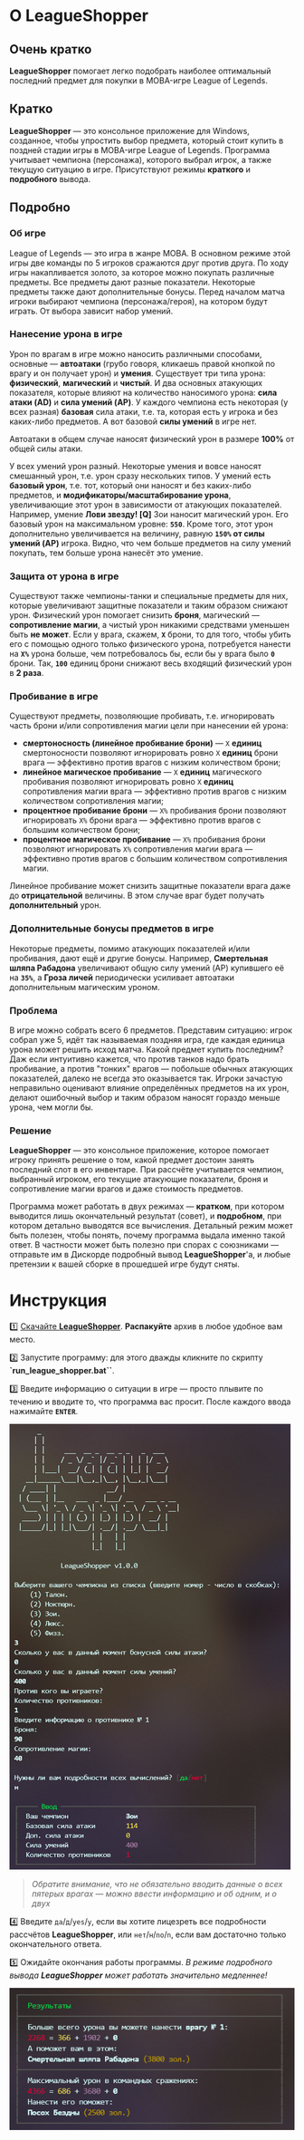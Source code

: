 # О LeagueShopper


## Очень кратко

**LeagueShopper** помогает легко подобрать наиболее оптимальный последний предмет для покупки в MOBA-игре League of Legends.


## Кратко

**LeagueShopper** — это консольное приложение для Windows, созданное, чтобы упростить выбор предмета, который стоит купить в поздней стадии игры в MOBA-игре League of Legends. Программа учитывает чемпиона (персонажа), которого выбрал игрок, а также текущую ситуацию в игре. Присутствуют режимы **краткого** и **подробного** вывода.


## Подробно

### Об игре

League of Legends — это игра в жанре MOBA. В основном режиме этой игры две команды по 5 игроков сражаются друг против друга. По ходу игры накапливается золото, за которое можно покупать различные предметы. Все предметы дают разные показатели. Некоторые предметы также дают дополнительные бонусы. Перед началом матча игроки выбирают чемпиона (персонажа/героя), на котором будут играть. От выбора зависит набор умений.

### Нанесение урона в игре

Урон по врагам в игре можно наносить различными способами, основные — **автоатаки** (грубо говоря, кликаешь правой кнопкой по врагу и он получает урон) и **умения**. Существует три типа урона: **физический**, **магический** и **чистый**. И два основных атакующих показателя, которые влияют на количество наносимого урона: **сила атаки (AD)** и **сила умений (AP)**. У каждого чемпиона есть некоторая (у всех разная) **базовая** сила атаки, т.е. та, которая есть у игрока и без каких-либо предметов. А вот базовой **силы умений** в игре нет.

Автоатаки в общем случае наносят физический урон в размере **100%** от общей силы атаки. 

У всех умений урон разный. Некоторые умения и вовсе наносят смешанный урон, т.е. урон сразу нескольких типов. У умений есть **базовый урон**, т.е. тот, который они наносят и без каких-либо предметов, и **модификаторы/масштабирование урона**, увеличивающие этот урон в зависимости от атакующих показателей. Например, умение **Лови звезду! [Q]** Зои наносит магический урон. Его базовый урон на максимальном уровне: **`550`**. Кроме того, этот урон дополнительно увеличивается на величину, равную **`150%` от силы умений (AP)** игрока. Видно, что чем больше предметов на силу умений покупать, тем больше урона нанесёт это умение.


### Защита от урона в игре

Существуют также чемпионы-танки и специальные предметы для них, которые увеличивают защитные показатели и таким образом снижают урон. Физический урон помогает снизить **броня**, магический — **сопротивление магии**, а чистый урон никакими средствами уменьшен быть **не может**. Если у врага, скажем, **`X`** брони, то для того, чтобы убить его с помощью одного только физического урона, потребуется нанести на **`X%`** урона больше, чем потребовалось бы, если бы у врага было **`0`** брони. Так, **`100`** единиц брони снижают весь входящий физический урон в **2 раза**.


### Пробивание в игре

Существуют предметы, позволяющие пробивать, т.е. игнорировать часть брони и/или сопротивления магии цели при нанесении ей урона:
* **смертоносность (линейное пробивание брони)** — `X` **единиц** смертоносности позволяют игнорировать ровно `X` **единиц** брони врага — эффективно против врагов с низким количеством брони;
* **линейное магическое пробивание** — `X` **единиц** магического пробивания позволяют игнорировать ровно `X` **единиц** сопротивления магии врага — эффективно против врагов с низким количеством сопротивления магии;
* **процентное пробивание брони** — `X%` пробивания брони позволяют игнорировать `X%` брони врага — эффективно против врагов с большим количеством брони;
* **процентное магическое пробивание** — `X%` пробивания брони позволяют игнорировать `X%` сопротивления магии врага — эффективно против врагов с большим количеством сопротивления магии.


Линейное пробивание может снизить защитные показатели врага даже до **отрицательной** величины. В этом случае враг будет получать **дополнительный** урон.


### Дополнительные бонусы предметов в игре

Некоторые предметы, помимо атакующих показателей и/или пробивания, дают ещё и другие бонусы. Например, **Смертельная шляпа Рабадона** увеличивают общую силу умений (AP) купившего её на **`35%`**, а **Гроза личей** периодически усиливает автоатаки дополнительным магическим уроном.


### Проблема

В игре можно собрать всего 6 предметов. Представим ситуацию: игрок собрал уже 5, идёт так называемая поздняя игра, где каждая единица урона может решить исход матча. Какой предмет купить последним? Даж если интуитивно кажется, что против танков надо брать пробивание, а против "тонких" врагов — побольше обычных атакующих показателей, далеко не всегда это оказывается так. Игроки зачастую неправильно оценивают влияние определённых предметов на их урон, делают ошибочный выбор и таким образом наносят гораздо меньше урона, чем могли бы.


### Решение

**LeagueShopper** — это консольное приложение, которое помогает игроку принять решение о том, какой предмет достоин занять последний слот в его инвентаре. При рассчёте учитывается чемпион, выбранный игроком, его текущие атакующие показатели, броня и сопротивление магии врагов и даже стоимость предметов. 

Программа может работать в двух режимах — **кратком**, при котором выводится лишь окончательный результат (совет), и **подробном**, при котором детально выводятся все вычисления. Детальный режим может быть полезен, чтобы понять, почему программа выдала именно такой ответ. В частности может быть полезно при спорах с союзниками — отправьте им в Дискорде подробный вывод **LeagueShopper**'а, и любые претензии к вашей сборке в прошедшей игре будут сняты.


# Инструкция

1️⃣ [Скачайте **LeagueShopper**](https://github.com/MeGysssTaa/league-shopper/releases). **Распакуйте** архив в любое удобное вам место.

2️⃣ Запустите программу: для этого дважды кликните по скрипту **`run_league_shopper.bat``**.

3️⃣ Введите информацию о ситуации в игре — просто плывите по течению и вводите то, что программа вас просит. После каждого ввода нажимайте **`ENTER`**.

![](https://github.com/MeGysssTaa/league-shopper/raw/main/images/input_showcase.png)

> *Обратите внимание, что не обязательно вводить данные о всех пятерых врагах — можно ввести информацию и об одним, и о двух*

4️⃣ Введите `да`/`д`/`yes`/`y`, если вы хотите лицезреть все подробности рассчётов **LeagueShopper**, или `нет`/`н`/`no`/`n`, если вам достаточно только окончательного ответа. 

5️⃣ Ожидайте окончания работы программы. *В режиме подробного вывода **LeagueShopper** может работать значительно медленнее!*

![](https://github.com/MeGysssTaa/league-shopper/raw/main/images/output_showcase.png)
